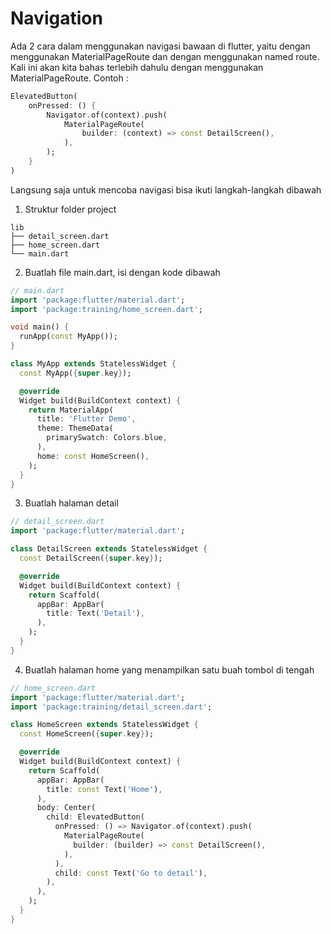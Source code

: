 # Navigation
Ada 2 cara dalam menggunakan navigasi bawaan di flutter, yaitu dengan menggunakan MaterialPageRoute dan dengan menggunakan named route. Kali ini akan kita bahas terlebih dahulu dengan menggunakan MaterialPageRoute. Contoh :

```dart
ElevatedButton(
    onPressed: () {
        Navigator.of(context).push(
            MaterialPageRoute(
                builder: (context) => const DetailScreen(),
            ),
        );
    }
)
```

Langsung saja untuk mencoba navigasi bisa ikuti langkah-langkah dibawah

1. Struktur folder project

```
lib
├── detail_screen.dart
├── home_screen.dart
└── main.dart
```

2. Buatlah file main.dart, isi dengan kode dibawah
```dart
// main.dart
import 'package:flutter/material.dart';
import 'package:training/home_screen.dart';

void main() {
  runApp(const MyApp());
}

class MyApp extends StatelessWidget {
  const MyApp({super.key});

  @override
  Widget build(BuildContext context) {
    return MaterialApp(
      title: 'Flutter Demo',
      theme: ThemeData(
        primarySwatch: Colors.blue,
      ),
      home: const HomeScreen(),
    );
  }
}

```

3. Buatlah halaman detail
```dart
// detail_screen.dart
import 'package:flutter/material.dart';

class DetailScreen extends StatelessWidget {
  const DetailScreen({super.key});

  @override
  Widget build(BuildContext context) {
    return Scaffold(
      appBar: AppBar(
        title: Text('Detail'),
      ),
    );
  }
}

```

4. Buatlah halaman home yang menampilkan satu buah tombol di tengah
```dart
// home_screen.dart
import 'package:flutter/material.dart';
import 'package:training/detail_screen.dart';

class HomeScreen extends StatelessWidget {
  const HomeScreen({super.key});

  @override
  Widget build(BuildContext context) {
    return Scaffold(
      appBar: AppBar(
        title: const Text('Home'),
      ),
      body: Center(
        child: ElevatedButton(
          onPressed: () => Navigator.of(context).push(
            MaterialPageRoute(
              builder: (builder) => const DetailScreen(),
            ),
          ),
          child: const Text('Go to detail'),
        ),
      ),
    );
  }
}

```
